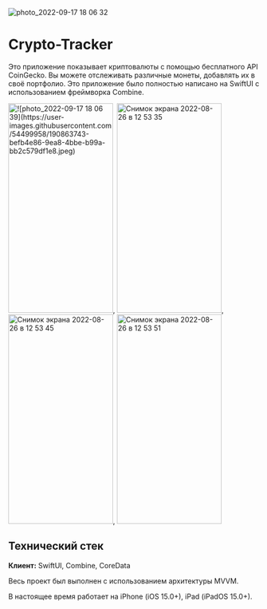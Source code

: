 ![photo_2022-09-17 18 06 32](https://user-images.githubusercontent.com/54499958/190863792-1ab4243b-74c5-4a61-829f-d1728dd8e5aa.jpeg)
# Crypto-Tracker

Это приложение показывает криптовалюты с помощью бесплатного API CoinGecko. Вы можете отслеживать различные монеты,
добавлять их в своё портфолио.
Это приложение было полностью написано на SwiftUI с использованием фреймворка Combine.



<img alt="![photo_2022-09-17 18 06 39](https://user-images.githubusercontent.com/54499958/190863743-befb4e86-9ea8-4bbe-b99a-bb2c579df1e8.jpeg)
" height="420" width="210">,
<img alt="Снимок экрана 2022-08-26 в 12 53 35" src="https://user-images.githubusercontent.com/54499958/186879242-1df6215c-3b46-42fc-9604-e58b4d80c9a9.png" height="420" width="210">,
<img alt="Снимок экрана 2022-08-26 в 12 53 45" src="https://user-images.githubusercontent.com/54499958/186879260-15f2d66a-67a3-4ca9-9bd3-f4680ed6835e.png" height="420" width="210">,
<img alt="Снимок экрана 2022-08-26 в 12 53 51" src="https://user-images.githubusercontent.com/54499958/186879266-d08e76bd-6d1e-4de1-b839-0c89d86e0706.png" height="420" width="210">



## Технический стек

**Клиент:** SwiftUI, Combine, CoreData

Весь проект был выполнен с использованием архитектуры MVVM.

В настоящее время работает на iPhone (iOS 15.0+), iPad (iPadOS 15.0+).
